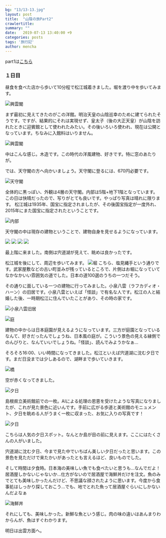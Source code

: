```yaml
---
bg: "13/13-13.jpg"
layout: post
title:  "山陰の旅Part2"
crawlertitle: 
summary: ""
date:   2019-07-13 13:40:00 +9
categories: posts
tags: '旅行記'
author: mencha
---
```


part1は[こちら](https://menchan.github.io/posts/saninn1/)

### １日目

昼食を食べた店から歩いて10分程で松江城着きました。堀を渡り中を歩いてみます。

![興雲閣](https://drive.google.com/uc?export=view&id=1Xfz-w1NfrIfOP40ZL2V6mFLtp-7Lq0wu)

まず最初に見えてきたのがこの洋館。明治天皇の山陰巡幸のために建てられたそうです。ですが、結果的にそれは実現せず、皇太子（後の大正天皇）が山陰を訪れたときに迎賓館として使われたみたい。その後いろいろ使われ、現在は公開となっています。ちなみに入館料はいりません。

![興雲閣](https://drive.google.com/uc?export=view&id=1RdJx338cvRJ7n2MmleEUrOqrU3VtD7uD)

中はこんな感じ。木造です。この時代の洋風建物、好きです。特に窓のあたりが。

では、天守閣の方へ向かいましょう。天守閣に登るには、670円必要です。

![天守閣](https://drive.google.com/uc?export=view&id=1UkKCvayoL2tR2b5iPsrC0s-cJSPZDf9h)

全体的に黒っぽい、外観は4層の天守閣。内部は5階+地下1階となっています。この日は快晴だったので、写りがとても良いです。やっぱり写真は晴れに限ります。
松江城は1935年、国宝に指定されましたが、その後国宝指定が一度外れ、2015年にまた国宝に指定されたということです。

![内部](https://drive.google.com/uc?export=view&id=1_i9hlYMZk-ENeGBoHyEKHfQcAqMM8fn4)

天守閣の中は現存の建物ということで、建物自身を見せるようになっています。

![](https://drive.google.com/uc?export=view&id=1cq-AWRqu85VDO3K8x6kTslVzlJU2xEu7)
![](https://drive.google.com/uc?export=view&id=1-rWicgFCTwSUEWw-p8YEy0o6NLUc0sDJ)
![](https://drive.google.com/uc?export=view&id=1DvRYv6u99PK3trmoTpfG7ON30CNHTaVa)
![](https://drive.google.com/uc?export=view&id=1MUTYf7w84xTtV4PuuxOZG9w4xXfYRb8k)

最上階に来ました。南側は宍道湖が見えて、眺めは良かったです。

松江城を後にして、周辺を歩いてみます。
![堀](https://drive.google.com/uc?export=view&id=1a5v0svvHEUHaqzrS02xyd7nPib2BoF9j)
こちら、塩見縄手という通りです。武家屋敷などの古い町並みが残っているところで、片側はお堀になっていてなかなかいい雰囲気の道でした。日本の道100選のうちの一つだそう。

その通りに面している一つの建物に行ってみました。小泉八雲（ラフカディオ・ハーン）の旧居です。小泉八雲といえば「怪談」で有名な人です。松江の人と結婚した後、一時期松江に住んでいたことがあり、その時の家です。

![小泉八雲旧居](https://drive.google.com/uc?export=view&id=1tYaKQO3pumt21_REKve9fB4DYg8KADoD)

![庭](https://drive.google.com/uc?export=view&id=1tbuT3e0MW81fu-5v23Z1vv7GUICVL4eQ)

建物の中からは日本庭園が見えるようになっています。三方が庭園となっているなんて、好きだったんでしょうね、日本風の庭が。こういう景色の見える縁側でのんびりと、なんていいでしょうね。「怪談」、読んでみようかなぁ…

そろそろ16:00、いい時間になってきました。松江といえば宍道湖に沈む夕日です。まだ日没までは少しあるので、湖畔まで歩いていきます。

![橋](https://drive.google.com/uc?export=view&id=1v5ATHosumkAarLqeYcA6pDre2O53kDip)

空が赤くなってきました。

![夕日](https://drive.google.com/uc?export=view&id=1q2WZoeCG0vrLWvAgfhTN120wF9EpWtXE)

島根県立美術館前での一枚。AIによる処理の恩恵を受けたような写真になりましたが、これが見た景色に近いんです。手前に広がる歩道と美術館のモニュメント、夕日を眺める人がうまく一枚に収まった、お気に入りの写真です！

![夕日](https://drive.google.com/uc?export=view&id=1LeGxqtv8UxnrJ1lE9zoZW2oBnMFxb06M)

こちらは人気の夕日スポット。なんとか島が目の前に見えます。ここにはたくさんの人がいました。

宍道湖に沈む夕日、今まで見た中でいちばん美しい夕日だったと思います。この景色を見ただけで来たかいがあったとも言えるほど、良いものでした。

そして時間は夕食時。日本海の美味しい魚でも食べたいと思うも…なんでだよ！居酒屋しかないじゃないか…仕方がないので居酒屋で海鮮丼だけを注文。魚のみでとても美味しかったんだけど、不思議な顔されたように思います。今度から食事処はしっかり探しておこう…でも、地でとれた魚って居酒屋ぐらいにしかないんだよなぁ

![海鮮丼](https://drive.google.com/uc?export=view&id=1jEWVwe_rh7KM3NoJaXDYuzEWasS4yWe7)

それにしても、美味しかった。新鮮な魚という感じ。肉の味の違いはあんまりわからんが、魚はすぐわかります。

明日は出雲方面へ。